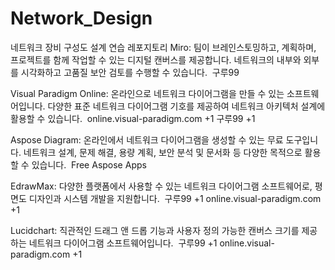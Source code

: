 # Network_Design
네트워크 장비 구성도 설계 연습 레포지토리
Miro: 팀이 브레인스토밍하고, 계획하며, 프로젝트를 함께 작업할 수 있는 디지털 캔버스를 제공합니다. 네트워크의 내부와 외부를 시각화하고 고품질 보안 검토를 수행할 수 있습니다. ​
구루99

Visual Paradigm Online: 온라인으로 네트워크 다이어그램을 만들 수 있는 소프트웨어입니다. 다양한 표준 네트워크 다이어그램 기호를 제공하여 네트워크 아키텍처 설계에 활용할 수 있습니다. ​
online.visual-paradigm.com
+1
구루99
+1

Aspose Diagram: 온라인에서 네트워크 다이어그램을 생성할 수 있는 무료 도구입니다. 네트워크 설계, 문제 해결, 용량 계획, 보안 분석 및 문서화 등 다양한 목적으로 활용할 수 있습니다. ​
Free Aspose Apps

EdrawMax: 다양한 플랫폼에서 사용할 수 있는 네트워크 다이어그램 소프트웨어로, 평면도 디자인과 시스템 개발을 지원합니다. ​
구루99
+1
online.visual-paradigm.com
+1

Lucidchart: 직관적인 드래그 앤 드롭 기능과 사용자 정의 가능한 캔버스 크기를 제공하는 네트워크 다이어그램 소프트웨어입니다. ​
구루99
+1
online.visual-paradigm.com
+1

